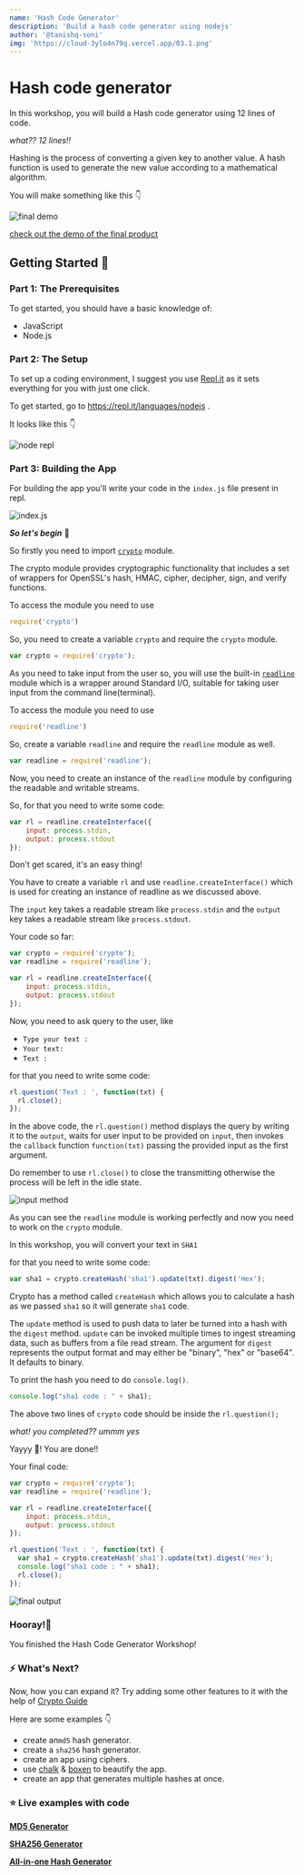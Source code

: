 ```yaml
---
name: 'Hash Code Generator'
description: 'Build a hash code generator using nodejs'
author: '@tanishq-soni'
img: 'https://cloud-3ylo4n79q.vercel.app/03.1.png'
---
```


# Hash code generator 
In this workshop, you will build a Hash code generator using 12 lines of code.

*what?? 12 lines!!*

Hashing is the process of converting a given key to another value. A hash function is used to generate the new value according to a mathematical algorithm.

You will make something like this 👇

![final demo](https://cloud-apjvaajlp.vercel.app/0hasher.gif)

[check out the demo of the final product](https://repl.it/@tanishqsoni/hash-generator)

## Getting Started 🚀

### Part 1: The Prerequisites
To get started, you should have a basic knowledge of:

- JavaScript
- Node.js

### Part 2: The Setup
To set up a coding environment, I suggest you use [Repl.it](https://repl.it) as it sets everything for you with just one click.

To get started, go to https://repl.it/languages/nodejs .

It looks like this 👇

![node repl](https://cloud-55hkgt3b2.vercel.app/01.png)

### Part 3: Building the App

For building the app you'll write your code in the `index.js` file present in repl.

![index.js](https://cloud-55hkgt3b2.vercel.app/12.png)

***So let's begin*** 💨

So firstly you need to import [`crypto`](https://nodejs.org/api/crypto.html#crypto_crypto) module.

The crypto module provides cryptographic functionality that includes a set of wrappers for OpenSSL's hash, HMAC, cipher, decipher, sign, and verify functions.

To access the module you need to use
```javascript
require('crypto')
```
So, you need to create a variable `crypto` and require the `crypto` module.

```javascript
var crypto = require('crypto');
```

As you need to take input from the user so, you will use the built-in [`readline`](https://nodejs.org/en/knowledge/command-line/how-to-prompt-for-command-line-input/) module which is a wrapper around Standard I/O, suitable for taking user input from the command line(terminal).

To access the module you need to use
```javascript
require('readline')
```
So, create a variable `readline` and require the `readline` module as well.

```javascript
var readline = require('readline');
```

Now, you need to create an instance of the `readline` module by configuring the readable and writable streams.

So, for that you need to write some code:

```javascript
var rl = readline.createInterface({
    input: process.stdin,
    output: process.stdout
});
```
Don't get scared, it's an easy thing!

You have to create a variable `rl` and use `readline.createInterface()` which is used for creating an instance of readline as we discussed above.

The `input` key takes a readable stream like `process.stdin` and the `output` key takes a readable stream like `process.stdout`.

Your code so far:
```javascript
var crypto = require('crypto');
var readline = require('readline');

var rl = readline.createInterface({
    input: process.stdin,
    output: process.stdout
});
```

Now, you need to ask query to the user, like 
- `Type your text :`
- `Your text:` 
- `Text :`

for that you need to write some code:

```javascript
rl.question('Text : ', function(txt) {
  rl.close();
});
```

In the above code, the `rl.question()` method displays the query by writing it to the `output`, waits for user input to be provided on `input`, then invokes the `callback` function `function(txt)` passing the provided input as the first argument.

Do remember to use `rl.close()` to close the transmitting otherwise the process will be left in the idle state.

![input method](https://cloud-5qyk5c2kd.vercel.app/0nohapns.gif)

As you can see the `readline` module is working perfectly and now you need to work on the `crypto` module.

In this workshop, you will convert your text in `SHA1`

for that you need to write some code:

```javascript
var sha1 = crypto.createHash('sha1').update(txt).digest('Hex');
```  

Crypto has a method called `createHash` which allows you to calculate a hash as we passed `sha1` so it will generate `sha1` code.

The `update` method is used to push data to later be turned into a hash with the `digest` method. `update` can be invoked multiple times to ingest streaming data, such as buffers from a file read stream. The argument for `digest` represents the output format and may either be "binary", "hex" or "base64". It defaults to binary.

To print the hash you need to do `console.log()`.

```javascript
console.log("sha1 code : " + sha1);
```

The above two lines of `crypto` code should be inside the `rl.question();`

*what! you completed?? ummm yes*

Yayyy 🎊! You are done!!

Your final code:

```javascript
var crypto = require('crypto');
var readline = require('readline');

var rl = readline.createInterface({
    input: process.stdin,
    output: process.stdout
});

rl.question('Text : ', function(txt) {
  var sha1 = crypto.createHash('sha1').update(txt).digest('Hex');
  console.log("sha1 code : " + sha1);  
  rl.close();
});
```

![final output](https://cloud-qvpv0fdpw.vercel.app/0finalgif.gif)

### Hooray!🎉
You finished the Hash Code Generator Workshop!

### ⚡ What's Next?
Now, how you can expand it? Try adding some other features to it with the help of [Crypto Guide](https://nodejs.org/api/crypto.html)

Here are some examples 👇

- create an`md5` hash generator.
- create a `sha256` hash generator.
- create an app using ciphers.
- use [chalk](https://www.npmjs.com/package/chalk) & [boxen](https://www.npmjs.com/package/boxen) to beautify the app.
- create an app that generates multiple hashes at once.

### ⭐ Live examples with code

[**MD5 Generator**](https://repl.it/@tanishqsoni/md5-hash)

[**SHA256 Generator**](https://repl.it/@tanishqsoni/sha256-hash)

[**All-in-one Hash Generator**](https://repl.it/@tanishqsoni/all-in-one-hash)
